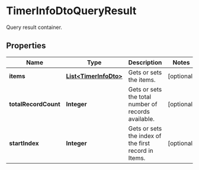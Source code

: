 

# TimerInfoDtoQueryResult

Query result container.

## Properties

| Name | Type | Description | Notes |
|------------ | ------------- | ------------- | -------------|
|**items** | [**List&lt;TimerInfoDto&gt;**](TimerInfoDto.md) | Gets or sets the items. |  [optional] |
|**totalRecordCount** | **Integer** | Gets or sets the total number of records available. |  [optional] |
|**startIndex** | **Integer** | Gets or sets the index of the first record in Items. |  [optional] |




